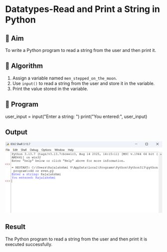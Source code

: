 # Datatypes-Read and Print a String in Python

## 🎯 Aim
To write a Python program to read a string from the user and then print it.

## 🧠 Algorithm
1. Assign a variable named `men_stepped_on_the_moon`.
2. Use `input()` to read a string from the user and store it in the variable.
3. Print the value stored in the variable.

## 🧾 Program
user_input = input("Enter a string: ")
print("You entered:", user_input)

## Output


![alt text](m1-5.png)



## Result
The Python program to read a string from the user and then print it is executed successfully.